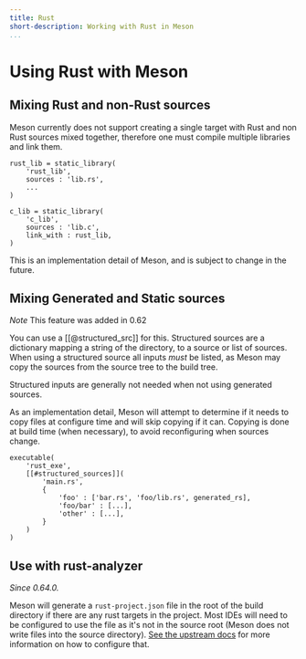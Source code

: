 ```yaml
---
title: Rust
short-description: Working with Rust in Meson
...
```


# Using Rust with Meson

## Mixing Rust and non-Rust sources

Meson currently does not support creating a single target with Rust and non Rust
sources mixed together, therefore one must compile multiple libraries and link
them.

```meson
rust_lib = static_library(
    'rust_lib',
    sources : 'lib.rs',
    ...
)

c_lib = static_library(
    'c_lib',
    sources : 'lib.c',
    link_with : rust_lib,
)
```
This is an implementation detail of Meson, and is subject to change in the future.

## Mixing Generated and Static sources

*Note* This feature was added in 0.62

You can use a [[@structured_src]] for this. Structured sources are a dictionary
mapping a string of the directory, to a source or list of sources.
When using a structured source all inputs *must* be listed, as Meson may copy
the sources from the source tree to the build tree.

Structured inputs are generally not needed when not using generated sources.

As an implementation detail, Meson will attempt to determine if it needs to copy
files at configure time and will skip copying if it can. Copying is done at
build time (when necessary), to avoid reconfiguring when sources change.

```meson
executable(
    'rust_exe',
    [[#structured_sources]](
        'main.rs',
        {
            'foo' : ['bar.rs', 'foo/lib.rs', generated_rs],
            'foo/bar' : [...],
            'other' : [...],
        }
    )
)
```

## Use with rust-analyzer

*Since 0.64.0.*

Meson will generate a `rust-project.json` file in the root of the build
directory if there are any rust targets in the project. Most IDEs will need to
be configured to use the file as it's not in the source root (Meson does not
write files into the source directory). [See the upstream
docs](https://rust-analyzer.github.io/manual.html#non-cargo-based-projects) for
more information on how to configure that.
